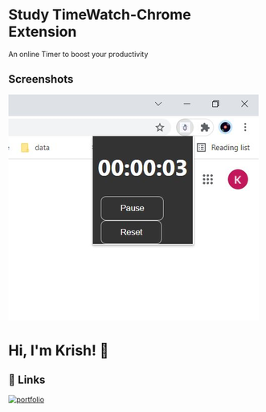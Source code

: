 
# Study TimeWatch-Chrome Extension


An online  Timer to boost your productivity




## Screenshots

![App Screenshot](https://github.com/krish-8001/Study-TimeWatch-Chrome-Extension/blob/main/chromeext.JPG?raw=true)

  
# Hi, I'm Krish! 👋

  
## 🔗 Links
[![portfolio](https://img.shields.io/badge/my_portfolio-000?style=for-the-badge&logo=ko-fi&logoColor=white)](https://github.com/krish-8001)

  